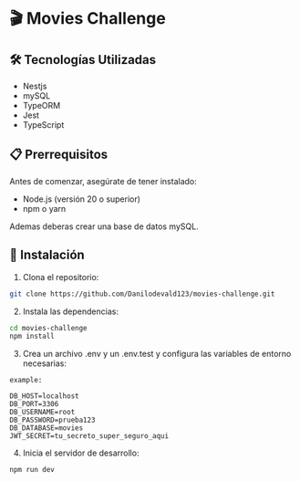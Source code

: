 # 🎬 Movies Challenge


## 🛠️ Tecnologías Utilizadas

- Nestjs
- mySQL
- TypeORM
- Jest
- TypeScript

## 📋 Prerrequisitos

Antes de comenzar, asegúrate de tener instalado:

- Node.js (versión 20 o superior)
- npm o yarn

Ademas deberas crear una base de datos mySQL.


## 🔧 Instalación

1. Clona el repositorio:
```bash
git clone https://github.com/Danilodevald123/movies-challenge.git
```

2. Instala las dependencias:
```bash
cd movies-challenge
npm install
```

3. Crea un archivo .env y un .env.test y configura las variables de entorno necesarias:
```
example: 

DB_HOST=localhost
DB_PORT=3306
DB_USERNAME=root
DB_PASSWORD=prueba123
DB_DATABASE=movies
JWT_SECRET=tu_secreto_super_seguro_aqui
```

4. Inicia el servidor de desarrollo:
```bash
npm run dev






